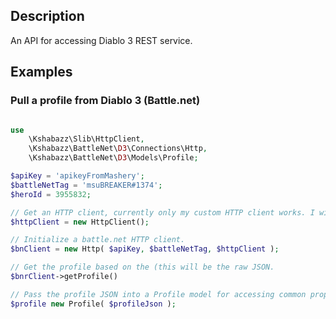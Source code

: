 ## Description

An API for accessing Diablo 3 REST service.

## Examples

### Pull a profile from Diablo 3 (Battle.net)

```php

use
    \Kshabazz\Slib\HttpClient,
    \Kshabazz\BattleNet\D3\Connections\Http,
    \Kshabazz\BattleNet\D3\Models\Profile;

$apiKey = 'apikeyFromMashery';
$battleNetTag = 'msuBREAKER#1374';
$heroId = 3955832;

// Get an HTTP client, currently only my custom HTTP client works. I will need to modify it to work with Guzzle.
$httpClient = new HttpClient();

// Initialize a battle.net HTTP client.
$bnClient = new Http( $apiKey, $battleNetTag, $httpClient );

// Get the profile based on the (this will be the raw JSON.
$bnrClient->getProfile()

// Pass the profile JSON into a Profile model for accessing common properties.
$profile new Profile( $profileJson );
```